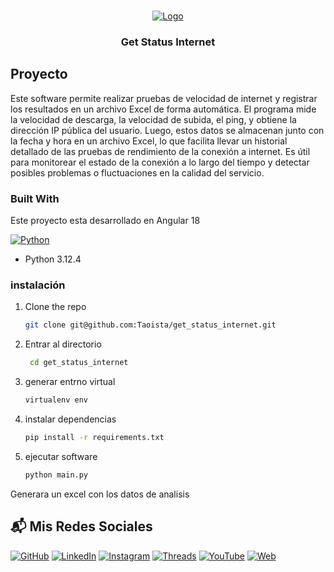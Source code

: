 
<a id="readme-top"></a>




<!-- PROJECT SHIELDS -->
<!--
*** I'm using markdown "reference style" links for readability.
*** Reference links are enclosed in brackets [ ] instead of parentheses ( ).
*** See the bottom of this document for the declaration of the reference variables
*** for contributors-url, forks-url, etc. This is an optional, concise syntax you may use.
*** https://www.markdownguide.org/basic-syntax/#reference-style-links
-->



<!-- PROJECT LOGO -->
<br />
<div align="center">
  <a href="git@github.com:Taoista/get_status_internet.git">
    <img src="https://i.ibb.co/Yj47wtT/rxezjyf4ojx41.webp" alt="Logo">
  </a>
  

  <h3 align="center">Get Status Internet</h3>


</div>







<!-- ABOUT THE PROJECT -->
## Proyecto

Este software permite realizar pruebas de velocidad de internet y registrar los resultados en un archivo Excel de forma automática. El programa mide la velocidad de descarga, la velocidad de subida, el ping, y obtiene la dirección IP pública del usuario. Luego, estos datos se almacenan junto con la fecha y hora en un archivo Excel, lo que facilita llevar un historial detallado de las pruebas de rendimiento de la conexión a internet. Es útil para monitorear el estado de la conexión a lo largo del tiempo y detectar posibles problemas o fluctuaciones en la calidad del servicio.




### Built With

Este proyecto esta desarrollado en Angular 18

<!--* [![Next][Next.js]][Next-url]-->
<!--* [![React][React.js]][React-url]-->
<!--* [![Vue][Vue.js]][Vue-url]-->

[![Python][Python-logo]][Python-url]

[Python-logo]: https://img.shields.io/badge/python-3670A0?style=for-the-badge&logo=python&logoColor=ffdd54
[Python-url]: https://www.python.org/


* Python 3.12.4


<!--<p align="right">(<a href="#readme-top">back to top</a>)</p>-->



### instalación

<!--_Below is an example of how you can instruct your audience on installing and setting up your app. This template doesn't rely on any external dependencies or services._-->

<!--1. Get a free API Key at [https://example.com](https://example.com)-->
1. Clone the repo
   ```sh
   git clone git@github.com:Taoista/get_status_internet.git
   ```

2. Entrar al directorio
   ```sh
    cd get_status_internet
    ```

3. generar entrno virtual
   ```sh
   virtualenv env
   ```
4. instalar dependencias
   ```sh
   pip install -r requirements.txt
   ```

4. ejecutar software
   ```sh
   python main.py
   ```


Generara un excel con los datos de analisis



## 📬 Mis Redes Sociales


[![GitHub](https://img.shields.io/badge/GitHub-181717?style=flat&logo=github&logoColor=white)](https://github.com/Taoista)
[![LinkedIn](https://img.shields.io/badge/LinkedIn-0077B5?style=flat&logo=linkedin&logoColor=white)](https://www.linkedin.com/in/alberto-olave-carvajal-838482197/)
[![Instagram](https://img.shields.io/badge/Instagram-E1306C?style=flat&logo=instagram&logoColor=white)](https://www.instagram.com/alberto_olave73/)
[![Threads](https://img.shields.io/badge/Threads-000000?style=flat&logo=threads&logoColor=white)](https://www.threads.net/@alberto_olave73?hl=es-la)
[![YouTube](https://img.shields.io/badge/YouTube-FF0000?style=flat&logo=youtube&logoColor=white)](https://www.youtube.com/@devtao3753)
[![Web](https://img.shields.io/badge/Web-0078D4?style=flat&logo=internet-explorer&logoColor=white)](https://alberto-olave.cl)




